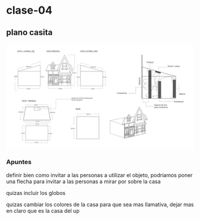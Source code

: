 # clase-04

## plano casita

![encargo04](./planocasita.jpg "encargo4pixarup")


### Apuntes

definir bien como invitar a las personas a utilizar el objeto, podriamos poner una flecha para invitar a las personas a mirar por sobre la casa

quizas incluir los globos

quizas cambiar los colores de la casa para que sea mas llamativa, dejar mas en claro que es la casa del up



